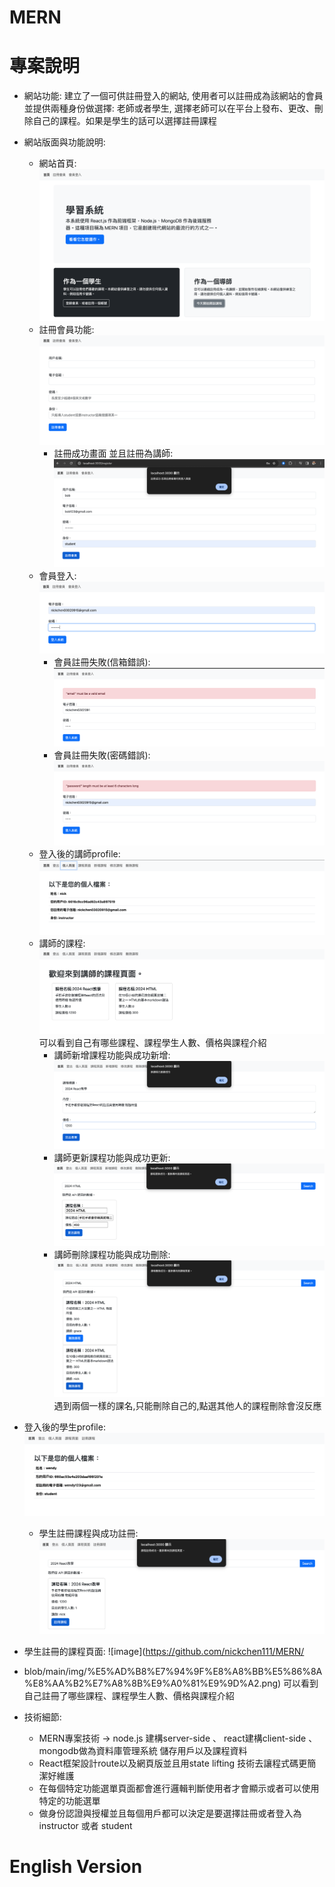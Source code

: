 # MERN
# 專案說明
* 網站功能: 建立了一個可供註冊登入的網站, 使用者可以註冊成為該網站的會員並提供兩種身份做選擇: 老師或者學生, 選擇老師可以在平台上發布、更改、刪除自己的課程。如果是學生的話可以選擇註冊課程
* 網站版面與功能說明:
  * 網站首頁: ![image](https://github.com/nickchen111/MERN/blob/main/img/%E7%B6%B2%E7%AB%99%E9%A6%96%E9%A0%81.png)
  * 註冊會員功能:  ![image](https://github.com/nickchen111/MERN/blob/main/img/%E8%A8%BB%E5%86%8A%E6%9C%83%E5%93%A1.png)
    * 註冊成功畫面 並且註冊為講師: ![image](https://github.com/nickchen111/MERN/blob/main/img/%E8%A8%BB%E5%86%8A%E6%88%90%E5%8A%9F.png)
  * 會員登入: ![image](https://github.com/nickchen111/MERN/blob/main/img/%E6%9C%83%E5%93%A1%E7%99%BB%E5%85%A5.png)
    * 會員註冊失敗(信箱錯誤): ![image](https://github.com/nickchen111/MERN/blob/main/img/%E6%9C%83%E5%93%A1%E7%99%BB%E5%85%A5%E5%A4%B1%E6%95%97%E5%B8%B3%E8%99%9F.png)
    * 會員註冊失敗(密碼錯誤): ![image](https://github.com/nickchen111/MERN/blob/main/img/%E6%9C%83%E5%93%A1%E7%99%BB%E5%85%A5%E5%A4%B1%E6%95%97%E5%AF%86%E7%A2%BC.png)
  * 登入後的講師profile: ![image](https://github.com/nickchen111/MERN/blob/main/img/%E7%99%BB%E5%85%A5%E6%88%90%E5%8A%9F%E8%AC%9B%E5%B8%ABprofile.png)
  * 講師的課程: ![image](https://github.com/nickchen111/MERN/blob/main/img/%E8%AC%9B%E5%B8%AB%E8%AA%B2%E7%A8%8B%E9%A0%81%E9%9D%A2.png)
              可以看到自己有哪些課程、課程學生人數、價格與課程介紹
    * 講師新增課程功能與成功新增: ![image](https://github.com/nickchen111/MERN/blob/main/img/%E6%96%B0%E5%A2%9E%E8%AA%B2%E7%A8%8B.png)
    * 講師更新課程功能與成功更新: ![image](https://github.com/nickchen111/MERN/blob/main/img/%E6%9B%B4%E6%96%B0%E6%88%90%E5%8A%9F%E9%80%9A%E7%9F%A5.png)
    * 講師刪除課程功能與成功刪除: ![image](https://github.com/nickchen111/MERN/blob/main/img/%E5%88%AA%E9%99%A4%E6%88%90%E5%8A%9F%E9%80%9A%E7%9F%A5.png)
                              遇到兩個一樣的課名,只能刪除自己的,點選其他人的課程刪除會沒反應
 * 登入後的學生profile: ![image](https://github.com/nickchen111/MERN/blob/main/img/%E5%AD%B8%E7%94%9F%E7%AB%AF%E7%99%BB%E5%85%A5profile.png)
   * 學生註冊課程與成功註冊: ![image](https://github.com/nickchen111/MERN/blob/main/img/%E5%AD%B8%E7%94%9F%E8%A8%BB%E5%86%8A%E8%AA%B2%E7%A8%8B.png)
* 學生註冊的課程頁面: ![image](https://github.com/nickchen111/MERN/
* blob/main/img/%E5%AD%B8%E7%94%9F%E8%A8%BB%E5%86%8A%E8%AA%B2%E7%A8%8B%E9%A0%81%E9%9D%A2.png)
                   可以看到自己註冊了哪些課程、課程學生人數、價格與課程介紹

  
* 技術細節:
  * MERN專案技術 -> node.js 建構server-side 、 react建構client-side 、 mongodb做為資料庫管理系統 儲存用戶以及課程資料
  * React框架設計route以及網頁版並且用state lifting 技術去讓程式碼更簡潔好維護
  * 在每個特定功能選單頁面都會進行邏輯判斷使用者才會顯示或者可以使用特定的功能選單
  * 做身份認證與授權並且每個用戶都可以決定是要選擇註冊或者登入為instructor 或者 student
    


# English Version
